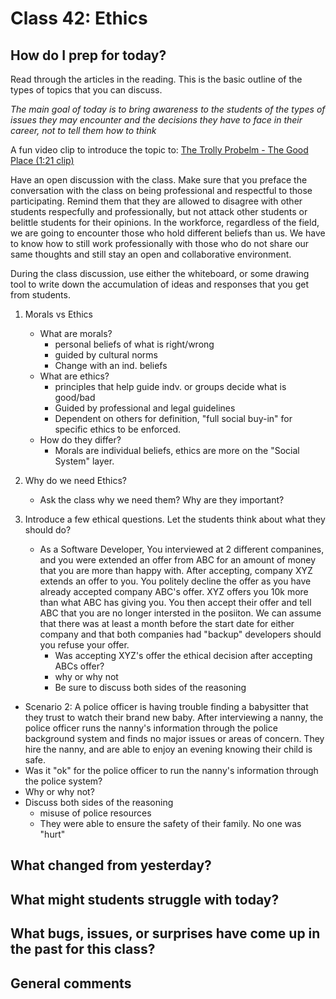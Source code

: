 # Class 42: Ethics

## How do I prep for today?
Read through the articles in the reading. This is the basic
outline of the types of topics that you can discuss. 

_*The main goal of today is to bring awareness to the students of the 
types of issues they may encounter and the decisions they have to face in their career, 
not to tell them how to think*_

A fun video clip to introduce the topic to:
[The Trolly Probelm - The Good Place (1:21 clip)](https://www.youtube.com/watch?v=hrPkcYQobro)

Have an open discussion with the class. Make sure that you preface the conversation with the class
on being professional and respectful to those participating. Remind them that they are allowed 
to disagree with other students respecfully and professionally, but not attack other students or
belittle students for their opinions. In the workforce, regardless of the field, we are going to 
encounter those who hold different beliefs than us. We have to know how to 
still work professionally with those who do not share our same thoughts and still stay an open and collaborative
environment. 

During the class discussion, use either the whiteboard, or some drawing tool to write down
the accumulation of ideas and responses that you get from students. 

1. Morals vs Ethics
   - What are morals?
     - personal beliefs of what is right/wrong
     - guided by cultural norms
     - Change with an ind. beliefs
   - What are ethics?
     - principles that help guide indv. or groups decide what is good/bad
     - Guided by professional and legal guidelines
     - Dependent on others for definition, "full social buy-in" for specific ethics to
     be enforced. 
   - How do they differ?
     - Morals are individual beliefs, ethics are more on the "Social System" layer. 

2. Why do we need Ethics?
   - Ask the class why we need them? Why are they important?

3. Introduce a few ethical questions. Let the students think about what they should do?
   - As a Software Developer, You interviewed at 2 different companines, and you were extended 
   an offer from ABC for an amount of money that you are more than happy with. After accepting, 
company XYZ extends an offer to you. You politely decline the offer as you have already accepted company
ABC's offer. XYZ offers you 10k more than what ABC has giving you. You then accept their offer and
tell ABC that you are no longer intersted in the posiiton. We can assume that there was at least a month
before the start date for either company and that both companies had "backup" developers should you
refuse your offer. 
     - Was accepting XYZ's offer the ethical decision after accepting ABCs offer?
     - why or why not
     - Be sure to discuss both sides of the reasoning

- Scenario 2: A police officer is having trouble finding a babysitter that
they trust to watch their brand new baby. After interviewing a nanny, the police
officer runs the nanny's information through the police background system and finds no major
issues or areas of concern. They hire the nanny, and are able to enjoy an evening knowing 
their child is safe.
 - Was it "ok" for the police officer to run the nanny's information through the police system?
 - Why or why not? 
 - Discuss both sides of the reasoning
   - misuse of police resources
   - They were able to ensure the safety of their family. No one was "hurt" 


## What changed from yesterday? 

 
## What might students struggle with today?  



## What bugs, issues, or surprises have come up in the past for this class?



## General comments
